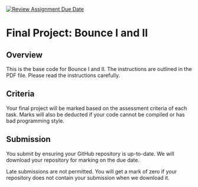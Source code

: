 [![Review Assignment Due Date](https://classroom.github.com/assets/deadline-readme-button-24ddc0f5d75046c5622901739e7c5dd533143b0c8e959d652212380cedb1ea36.svg)](https://classroom.github.com/a/_nCkEWM9)
# Final Project: Bounce I and II

## Overview
This is the base code for Bounce I and II. The instructions are outlined in the PDF file. Please read the instructions carefully.

## Criteria
Your final project will be marked based on the assessment criteria of each task. Marks will also be deducted if your code cannot be compiled or has bad programming style.

## Submission
You submit by ensuring your GitHub repository is up-to-date. We will download your repository for marking on the due date.

Late submissions are not permitted. You will get a mark of zero if your repository does not contain your submission when we download it.
